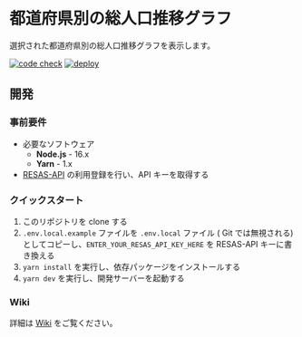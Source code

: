 # 都道府県別の総人口推移グラフ

選択された都道府県別の総人口推移グラフを表示します。

[![code check](https://github.com/ygkn/population-chart/actions/workflows/code-check.yml/badge.svg)](https://github.com/ygkn/population-chart/actions/workflows/code-check.yml) [![deploy](https://github.com/ygkn/population-chart/actions/workflows/deploy.yml/badge.svg)](https://github.com/ygkn/population-chart/actions/workflows/deploy.yml)

## 開発

### 事前要件

- 必要なソフトウェア
  - **Node.js** - 16.x
  - **Yarn** - 1.x
- [RESAS-API](https://opendata.resas-portal.go.jp/) の利用登録を行い、API キーを取得する

### クイックスタート

1. このリポジトリを clone する
2. `.env.local.example` ファイルを `.env.local` ファイル ( Git では無視される) としてコピーし、`ENTER_YOUR_RESAS_API_KEY_HERE` を RESAS-API キーに書き換える
3. `yarn install` を実行し、依存パッケージをインストールする
4. `yarn dev` を実行し、開発サーバーを起動する

### Wiki

詳細は [Wiki](https://github.com/ygkn/population-chart/wiki) をご覧ください。
